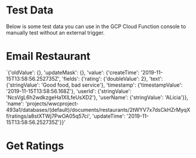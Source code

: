 # Test Data

Below is some test data you can use in the GCP Cloud Function console to manually test without an external trigger.

# Email Restaurant

`{'oldValue': {}, 'updateMask': {}, 'value': {'createTime': '2019-11-15T13:58:56.252735Z', 'fields': {'rating': {'doubleValue': 2}, 'text': {'stringValue': 'Good food, bad service'}, 'timestamp': {'timestampValue': '2019-11-15T13:58:56.168Z'}, 'userId': {'stringValue': 'NcsVgL6h2wdkzgeHa1XlLfeUsXD2'}, 'userName': {'stringValue': 'ALicia'}}, 'name': 'projects/wwcproject-493a1/databases/(default)/documents/restaurants/2tWYV7x7dsCkHZrMyqXf/ratings/a8stXTWj7PwOA05q57ci', 'updateTime': '2019-11-15T13:58:56.252735Z'}}'

# Get Ratings